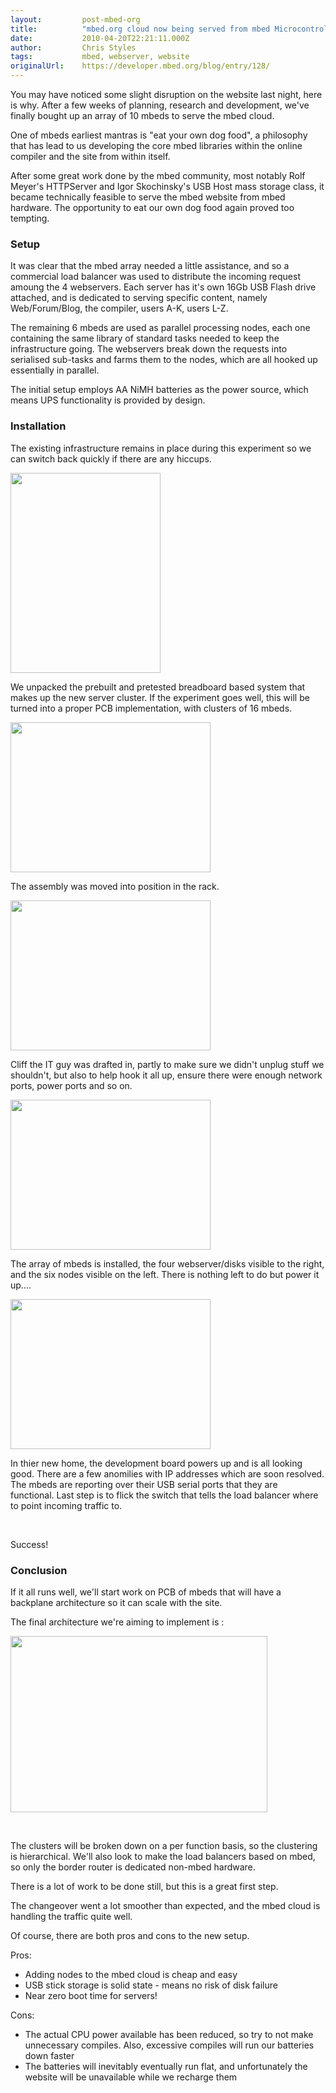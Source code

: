 ```yaml
---
layout:         post-mbed-org
title:          "mbed.org cloud now being served from mbed Microcontrollers!"
date:           2010-04-20T22:21:11.000Z
author:         Chris Styles
tags:           mbed, webserver, website
originalUrl:    https://developer.mbed.org/blog/entry/128/
---
```


<p>You may have noticed some slight disruption on the website last night,
  here is why. After a few weeks of planning, research and development, we&apos;ve
  finally bought up an array of 10 mbeds to serve the mbed cloud.</p>
<p>One of mbeds earliest mantras is &quot;eat your own dog food&quot;, a
  philosophy that has lead to us developing the core mbed libraries within
  the online compiler and&#xA0;the site from within itself.</p>
<p>After some great work done&#xA0;by the mbed community, most notably Rolf
  Meyer&apos;s HTTPServer and Igor Skochinsky&apos;s USB Host mass storage
  class, it became technically feasible to serve the mbed website from mbed
  hardware. The opportunity to eat our own dog food again proved too tempting.</p>
 <h3>Setup</h3> 
<p>It was clear that the mbed array needed a little assistance, and so a
  commercial load balancer was used to distribute the incoming request amoung
  the 4 webservers. Each server has it&apos;s own 16Gb USB Flash drive attached,
  and is dedicated to serving specific content, namely Web/Forum/Blog, the
  compiler, users A-K, users L-Z.</p>
<p>The remaining 6 mbeds are used as parallel processing nodes, each one
  containing the same library of standard tasks needed to keep the infrastructure
  going. The webservers&#xA0;break down&#xA0;the requests into serialised
  sub-tasks and farms them to the nodes, which are all hooked up essentially
  in parallel.</p>
<p>The initial setup employs AA NiMH batteries as the power source, which
  means&#xA0;UPS functionality is provided by design.</p>
 <h3>Installation</h3> 
<p>The existing infrastructure remains in place during this experiment so
  we can switch back quickly if there are any hiccups.</p>
<p>
  <img alt="" height="320" src="http://mbed.org/media/uploads/chris/small_dscf5101.jpg"
  width="240">
</p>
<p>We unpacked the prebuilt and pretested breadboard based system that makes
  up&#xA0;the new server cluster. If the experiment goes well, this will
  be turned into a proper PCB implementation, with clusters of&#xA0;16 mbeds.</p>
<p>
  <img alt="" height="240" src="http://mbed.org/media/uploads/chris/small_dscf5108.jpg"
  width="320">
</p>
<p>The assembly was moved into position in the rack.</p>
<p>
  <img alt="" height="240" src="http://mbed.org/media/uploads/chris/small_dscf5097.jpg"
  width="320">
</p>
<p>Cliff the IT guy was drafted in, partly to make sure we didn&apos;t unplug
  stuff we shouldn&apos;t, but also to help hook it all up, ensure there
  were enough network ports, power ports and so on.</p>
<p>
  <img alt="" height="240" src="http://mbed.org/media/uploads/chris/small_dscf5116.jpg"
  width="320">
</p>
<p>The array of mbeds is installed, the four webserver/disks visible to the
  right, and the six nodes visible on the left. There is nothing left to
  do but power it up....</p>
<p>
  <img alt="" height="240" src="http://mbed.org/media/uploads/chris/small_dscf5124.jpg"
  width="320">
</p>
<p>In thier new home, the development board powers up and is all looking
  good. There are a few anomilies with IP addresses which are soon resolved.
  The mbeds are reporting over their USB serial ports that they are functional.&#xA0;Last
  step is to flick the switch that tells the load balancer where to point
  incoming traffic to.</p>
<p>
  <object data="http://www.youtube.com/v/n1C6eiZT1LE" height="350" type="application/x-shockwave-flash"
  width="425">
    <param name="data" value="http://www.youtube.com/v/n1C6eiZT1LE">
    <param name="src" value="http://www.youtube.com/v/n1C6eiZT1LE">
  </object>&#xA0;</p>
<p>Success!</p>
 <h3>Conclusion</h3> 
<p>If it all runs well, we&apos;ll&#xA0;start work on&#xA0;PCB of mbeds that
  will have a backplane architecture so it&#xA0;can scale with the site.</p>
<p>The final architecture we&apos;re aiming to implement is :</p>
<p>
  <img alt="" height="282" src="http://mbed.org/media/uploads/chris/mbedclusters.png"
  width="411">
</p>
<p>&#xA0;</p>
<p>The clusters will be broken down on a per function basis, so the clustering
  is hierarchical. We&apos;ll also look to make the load balancers based
  on mbed, so only the border router is dedicated non-mbed hardware.</p>
<p>There is a lot of work to be done still, but this is a great first step.</p>
<p>The changeover went a lot smoother than expected, and the mbed cloud is
  handling the traffic quite well.</p>
<p>Of course, there are both pros and cons to the new setup.</p>
<p>Pros:</p>
<ul>
  <li>Adding nodes to the mbed cloud is cheap and easy</li>
  <li>USB stick storage is solid state - means no risk of disk failure</li>
  <li>Near zero boot time for servers!</li>
</ul>
<p>Cons:</p>
<ul>
  <li>The actual CPU power available has been reduced, so try to not make unnecessary
    compiles. Also, excessive compiles will run our batteries down faster</li>
  <li>The batteries will inevitably eventually run flat, and unfortunately the
    website will be unavailable while we recharge them</li>
</ul>
